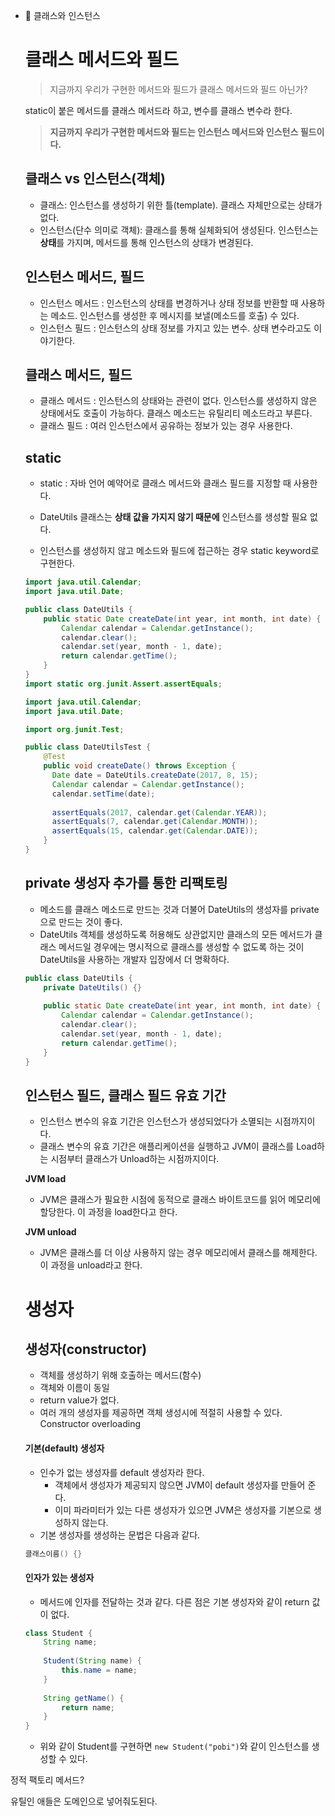 - 📖 클래스와 인스턴스

  # 클래스 메서드와 필드

  > 지금까지 우리가 구현한 메서드와 필드가 클래스 메서드와 필드 아닌가?

  static이 붙은 메서드를 클래스 메서드라 하고, 변수를 클래스 변수라 한다.

  > **지금까지 우리가 구현한 메서드와 필드는 인스턴스 메서드와 인스턴스 필드이다.**

  ## 클래스 vs 인스턴스(객체)

  - 클래스: 인스턴스를 생성하기 위한 틀(template). 클래스 자체만으로는 상태가 없다.
  - 인스턴스(단수 의미로 객체): 클래스를 통해 실체화되어 생성된다. 인스턴스는 **상태**를 가지며, 메서드를 통해 인스턴스의 상태가 변경된다.

  

  ## 인스턴스 메서드, 필드

  - 인스턴스 메서드 : 인스턴스의 상태를 변경하거나 상태 정보를 반환할 때 사용하는 메소드. 인스턴스를 생성한 후 메시지를 보낼(메소드를 호출) 수 있다.
  - 인스턴스 필드 : 인스턴스의 상태 정보를 가지고 있는 변수. 상태 변수라고도 이야기한다.

  ## 클래스 메서드, 필드

  - 클래스 메서드 : 인스턴스의 상태와는 관련이 없다. 인스턴스를 생성하지 않은 상태에서도 호출이 가능하다. 클래스 메소드는 유틸리티 메소드라고 부른다.
  - 클래스 필드 : 여러 인스턴스에서 공유하는 정보가 있는 경우 사용한다.

  ## static

  - static : 자바 언어 예약어로 클래스 메서드와 클래스 필드를 지정할 때 사용한다.

  - DateUtils 클래스는 **상태 값을 가지지 않기 때문에** 인스턴스를 생성할 필요 없다.
  - 인스턴스를 생성하지 않고 메소드와 필드에 접근하는 경우 static keyword로 구현한다.

  ```java
  import java.util.Calendar;
  import java.util.Date;
  
  public class DateUtils {
      public static Date createDate(int year, int month, int date) {
          Calendar calendar = Calendar.getInstance();
          calendar.clear();
          calendar.set(year, month - 1, date);
          return calendar.getTime();
      }
  }
  import static org.junit.Assert.assertEquals;
  
  import java.util.Calendar;
  import java.util.Date;
  
  import org.junit.Test;
  
  public class DateUtilsTest {
      @Test
      public void createDate() throws Exception {
        Date date = DateUtils.createDate(2017, 8, 15);
        Calendar calendar = Calendar.getInstance();
        calendar.setTime(date);
        
        assertEquals(2017, calendar.get(Calendar.YEAR));
        assertEquals(7, calendar.get(Calendar.MONTH));
        assertEquals(15, calendar.get(Calendar.DATE));
      }
  }
  ```

  ## private 생성자 추가를 통한 리팩토링

  - 메소드를 클래스 메소드로 만드는 것과 더불어 DateUtils의 생성자를 private으로 만드는 것이 좋다.
  - DateUtils 객체를 생성하도록 허용해도 상관없지만 클래스의 모든 메서드가 클래스 메서드일 경우에는 명시적으로 클래스를 생성할 수 없도록 하는 것이 DateUtils을 사용하는 개발자 입장에서 더 명확하다.

  ```java
  public class DateUtils {
      private DateUtils() {}
      
      public static Date createDate(int year, int month, int date) {
          Calendar calendar = Calendar.getInstance();
          calendar.clear();
          calendar.set(year, month - 1, date);
          return calendar.getTime();
      }
  }
  ```

  ## 인스턴스 필드, 클래스 필드 유효 기간

  - 인스턴스 변수의 유효 기간은 인스턴스가 생성되었다가 소멸되는 시점까지이다.
  - 클래스 변수의 유효 기간은 애플리케이션을 실행하고 JVM이 클래스를 Load하는 시점부터 클래스가 Unload하는 시점까지이다.

  **JVM load**

  - JVM은 클래스가 필요한 시점에 동적으로 클래스 바이트코드를 읽어 메모리에 할당한다. 이 과정을 load한다고 한다.

  **JVM unload**

  - JVM은 클래스를 더 이상 사용하지 않는 경우 메모리에서 클래스를 해제한다. 이 과정을 unload라고 한다.

  # 생성자

  ## 생성자(constructor)

  - 객체를 생성하기 위해 호출하는 메서드(함수)
  - 객체와 이름이 동일
  - return value가 없다.
  - 여러 개의 생성자를 제공하면 객체 생성시에 적절히 사용할 수 있다. Constructor overloading

  #### 기본(default) 생성자

  - 인수가 없는 생성자를 default 생성자라 한다.
    - 객체에서 생성자가 제공되지 않으면 JVM이 default 생성자를 만들어 준다.
    - 이미 파라미터가 있는 다른 생성자가 있으면 JVM은 생성자를 기본으로 생성하지 않는다.
  - 기본 생성자를 생성하는 문법은 다음과 같다.

  ```java
  클래스이름() {}
  ```

  #### 인자가 있는 생성자

  - 메서드에 인자를 전달하는 것과 같다. 다른 점은 기본 생성자와 같이 return 값이 없다.

  ```java
  class Student {
      String name;
      
      Student(String name) {
          this.name = name;
      }
      
      String getName() {
          return name;
      }
  }
  ```

  - 위와 같이 Student를 구현하면 `new Student("pobi")`와 같이 인스턴스를 생성할 수 있다.

정적 팩토리 메서드?

유틸인 애들은 도메인으로 넣어줘도된다.